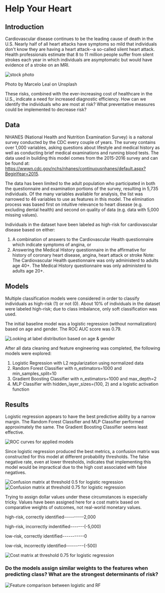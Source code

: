 # Help Your Heart

## Introduction

Cardiovascular disease continues to be the leading cause of death in the U.S.  Nearly half of all heart attacks have symptoms so mild that individuals don't know they are having a heart attack--a so-called silent heart attack.  Health professionals estimate that 8 to 11 million people suffer from silent strokes each year in which individuals are asymptomatic but would have evidence of a stroke on an MRI.

![stock photo](img/marcelo-leal-k7ll1hpdhFA-unsplash.jpg)

Photo by Marcelo Leal on Unsplash

These risks, combined with the ever-increasing cost of healthcare in the U.S., indicate a need for increased diagnostic efficiency.  How can we identify the individuals who are most at risk?  What preventative measures could be implemented to decrease risk?

## Data

NHANES (National Health and Nutrition Examination Survey) is a naitonal survey conducted by the CDC every couple of years.  The survey contains over 1,000 variables, asking questions about lifestyle and medical history as well as conducting brief medical examinations and running blood tests.
The data used in building this model comes from the 2015-2016 survey and can be found at:  
https://wwwn.cdc.gov/nchs/nhanes/continuousnhanes/default.aspx?BeginYear=2015.

The data has been limited to the adult population who participated in both the questionnaire and examination portions of the survey, resulting in 5,735 individuals.  Of the many variables available for analysis, the list was narrowed to 46 variables to use as features in this model.  The elimination process was based first on intuitive relevance to heart disease (e.g. excluding dental health) and second on quality of data (e.g. data with 5,000 missing values).

Individuals in the dataset have been labeled as high-risk for cardiovascular disease based on either:

1. A combination of answers to the Cardiovascular Health questionnaire which indicate symptoms of angina, or
2. Answering the Medical History questionnaire in the affirmative for history of coronary heart disease, angina, heart attack or stroke 
Note: The Cardiovascular Health questionnaire was only administerd to adults age 40+.  The Medical History questionnaire was only administerd to adults age 20+.

## Models

Multiple classification models were considered in order to classify individuals as high-risk (1) or not (0).  About 10% of individuals in the dataset were labeled high-risk; due to class imbalance, only soft classification was used.

The initial baseline model was a logistic regression (without normalization) based on age and gender. The ROC AUC score was 0.79.

![Looking at label distribution based on age & gender](img/initial_model_dist.png)

After all data cleaning and feature engineering was completed, the following models were explored:

1. Logistic Regression with L2 regularization using normalized data
2. Random Forest Classifier with n_estimators=1000 and min_samples_split=10
3. Gradient Boosting Classifier with n_estimators=1000 and max_depth=2
4. MLP Classifier with hidden_layer_sizes=(100, 2) and a logistic activation function


## Results

Logistic regression appears to have the best predictive ability by a narrow margin.  The Random Forest Classifier and MLP Classifier performed approximately the same. The Gradient Boosting Classifier seems least effective.

![ROC curves for applied models](img/roc_comparison.png)

Since logistic regression produced the best metrics, a confusion matrix was constructed for this model at different probability thresholds.  The false negative rate, even at lower thresholds, indicates that implementing this model would be impractical due to the high cost associated with false negatives.

![Confusion matrix at threshold 0.5 for logistic regression](img/cf_log5.png)
![Confusion matrix at threshold 0.75 for logistic regression](img/cf_log75.png)

Trying to assign dollar values under these circumstances is especially tricky.  Values have been assigned here for a cost matrix based on comparative weights of outcomes, not real-world monetary values.

high-risk, correctly identified----------2,000

high-risk, incorrectly indentified-------(-5,000)

low-risk, correctly identified-----------0

low-risk, incorrectly identified---------(-500)


![Cost matrix at threshold 0.75 for logistic regression](img/cost_matrix.png)

### Do the models assign similar weights to the features when predicting class?  What are the strongest determinants of risk?

![Feature comparison between logistic and RF](img/feature_importance.png)
